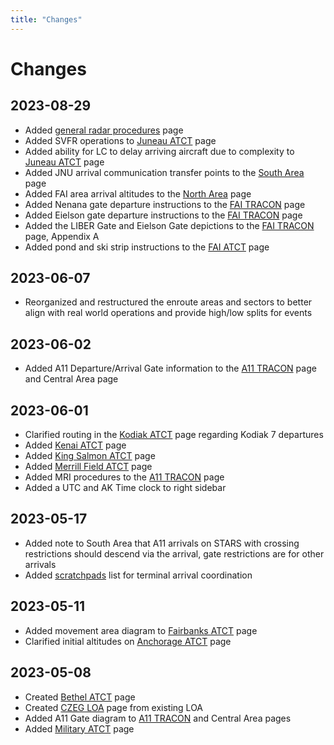 ```yaml
---
title: "Changes"
---
```


# Changes

## 2023-08-29

- Added [general radar procedures](docs/general/radar) page
- Added SVFR operations to [Juneau ATCT](docs/terminal/pajn) page
- Added ability for LC to delay arriving aircraft due to complexity to [Juneau ATCT](docs/terminal/pajn) page
- Added JNU arrival communication transfer points to the [South Area](docs/enroute/south) page
- Added FAI area arrival altitudes to the [North Area](docs/enroute/north) page
- Added Nenana gate departure instructions to the [FAI TRACON](docs/approaches/fai) page
- Added Eielson gate departure instructions to the [FAI TRACON](docs/approaches/fai) page
- Added the LIBER Gate and Eielson Gate depictions to the [FAI TRACON](docs/approaches/fai) page, Appendix A
- Added pond and ski strip instructions to the [FAI ATCT](docs/terminal/pafa) page

## 2023-06-07

- Reorganized and restructured the enroute areas and sectors to better align with real world operations and provide high/low splits for events

## 2023-06-02

- Added A11 Departure/Arrival Gate information to the [A11 TRACON](docs/approaches/a11) page and Central Area page

## 2023-06-01

- Clarified routing in the [Kodiak ATCT](docs/terminal/padq) page regarding Kodiak 7 departures
- Added [Kenai ATCT](docs/terminal/paen) page
- Added [King Salmon ATCT](docs/terminal/pakn) page
- Added [Merrill Field ATCT](docs/terminal/pamr) page
- Added MRI procedures to the [A11 TRACON](docs/approaches/a11) page
- Added a UTC and AK Time clock to right sidebar

## 2023-05-17

- Added note to South Area that A11 arrivals on STARS with crossing restrictions should descend via the arrival,
  gate restrictions are for other arrivals
- Added [scratchpads](docs/lists/scratchpads) list for terminal arrival coordination

## 2023-05-11

- Added movement area diagram to [Fairbanks ATCT](docs/terminal/pafa) page
- Clarified initial altitudes on [Anchorage ATCT](docs/terminal/panc) page

## 2023-05-08

- Created [Bethel ATCT](docs/terminal/pabe) page
- Created [CZEG LOA](docs/loas/czeg) page from existing LOA
- Added A11 Gate diagram to [A11 TRACON](docs/approaches/a11) and Central Area pages
- Added [Military ATCT](docs/terminal/military) page
